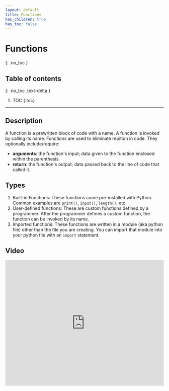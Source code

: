 ```yaml
---
layout: default
title: Functions
has_children: true
has_toc: false
---
```


# Functions
{: .no_toc }
## Table of contents
{: .no_toc .text-delta }

1. TOC
{:toc}

---

## Description
A function is a prewritten block of code with a name. A function is invoked by calling its name. Functions are used to eliminate repition in code. They optionally include/require:
  - **arguments**: the function's input; data given to the function enclosed within the parenthesis.
  - **return**: the function's output; data passed back to the line of code that called it.

## Types
1. Built-in Functions: These functions come pre-installed with Python. Common examples are `print()`, `input()`, `length()`, etc.  
2. User-defined functions: These are custom functions defined by a programmer. After the programmer defines a custom function, the function can be invoked by its name.
3. Imported functions: These functions are written in a module (aka python file) other than the file you are creating. You can import that module into your python file with an `import` statement.

## Video
<iframe height="400px" width="100%" src="https://www.youtube.com/embed/8T5acEwfJbw" title="YouTube video player" frameborder="0" allow="accelerometer; autoplay; clipboard-write; encrypted-media; gyroscope; picture-in-picture" allowfullscreen></iframe>
